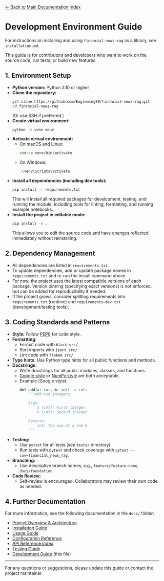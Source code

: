 [← Back to Main Documentation Index](./index.md)

# Development Environment Guide

For instructions on installing and using `financial-news-rag` as a library, see `installation.md`.

This guide is for contributors and developers who want to work on the source code, run tests, or build new features.

## 1. Environment Setup

- **Python version:** Python 3.10 or higher
- **Clone the repository:**
  ```bash
  git clone https://github.com/Eaglewing89/financial-news-rag.git
  cd financial-news-rag
  ```
  (Or use SSH if preferred.)
- **Create virtual environment:**
  ```bash
  python -m venv venv
  ```
- **Activate virtual environment:**
  - On macOS and Linux:
    ```bash
    source venv/bin/activate
    ```
  - On Windows:
    ```bash
    .\venv\Scripts\activate
    ```
- **Install all dependencies (including dev tools):**
  ```bash
  pip install -r requirements.txt
  ```
  This will install all required packages for development, testing, and running the module, including tools for linting, formatting, and running example notebooks.
- **Install the project in editable mode:**
  ```bash
  pip install -e .
  ```
  This allows you to edit the source code and have changes reflected immediately without reinstalling.

## 2. Dependency Management

- All dependencies are listed in `requirements.txt`.
- To update dependencies, add or update package names in `requirements.txt` and re-run the install command above.
- For now, the project uses the latest compatible versions of each package. Version pinning (specifying exact versions) is not enforced, but can be added for reproducibility if needed.
- If the project grows, consider splitting requirements into `requirements.txt` (runtime) and `requirements-dev.txt` (development/testing tools).

## 3. Coding Standards and Patterns

- **Style:** Follow [PEP8](https://peps.python.org/pep-0008/) for code style.
- **Formatting:**
  - Format code with `black src/`
  - Sort imports with `isort src/`
  - Lint code with `flake8 src/`
- **Type hints:** Use Python type hints for all public functions and methods.
- **Docstrings:**
  - Write docstrings for all public modules, classes, and functions.
  - [Google style](https://sphinxcontrib-napoleon.readthedocs.io/en/latest/example_google.html) or [NumPy style](https://numpydoc.readthedocs.io/en/latest/format.html) are both acceptable.
  - Example (Google style):
    ```python
    def add(a: int, b: int) -> int:
        """Add two integers.

        Args:
            a (int): First integer.
            b (int): Second integer.

        Returns:
            int: The sum of a and b.
        """
    ```
- **Testing:**
  - Use `pytest` for all tests (see `tests/` directory).
  - Run tests with `pytest` and check coverage with `pytest --cov=financial_news_rag`.
- **Branching:**
  - Use descriptive branch names, e.g., `feature/feature-name`, `docs/foundation`.
- **Code Review:**
  - Self-review is encouraged. Collaborators may review their own code as needed.

## 4. Further Documentation

For more information, see the following documentation in the `docs/` folder:

- [Project Overview & Architecture](./index.md)
- [Installation Guide](./installation.md)
- [Usage Guide](./usage_guide.md)
- [Configuration Reference](./configuration.md)
- [API Reference Index](./api_reference/index.md)
- [Testing Guide](./testing.md)
- [Development Guide](./development.md) (this file)

---
For any questions or suggestions, please update this guide or contact the project maintainer.

